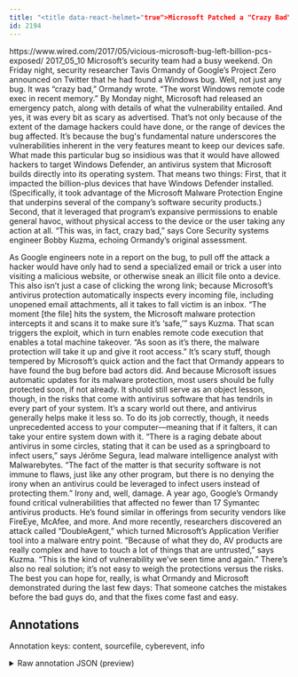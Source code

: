```yaml
---
title: "<title data-react-helmet="true">Microsoft Patched a "Crazy Bad" Remote Code Execution Bug That Targeted Its Malware Protection | WIRED</titl"
id: 2194
---
```


<title data-react-helmet="true">Microsoft Patched a "Crazy Bad" Remote Code Execution Bug That Targeted Its Malware Protection | WIRED</title>
<source> https://www.wired.com/2017/05/vicious-microsoft-bug-left-billion-pcs-exposed/ </source>
<date> 2017_05_10 </date>
<text>
Microsoft’s security team had a busy weekend.
On Friday night, security researcher Tavis Ormandy of Google’s Project Zero announced on Twitter that he had found a Windows bug. Well, not just any bug. It was “crazy bad,” Ormandy wrote. “The worst Windows remote code exec in recent memory.” By Monday night, Microsoft had released an emergency patch, along with details of what the vulnerability entailed. And yes, it was every bit as scary as advertised.
That’s not only because of the extent of the damage hackers could have done, or the range of devices the bug affected. It’s because the bug's fundamental nature underscores the vulnerabilities inherent in the very features meant to keep our devices safe.
What made this particular bug so insidious was that it would have allowed hackers to target Windows Defender, an antivirus system that Microsoft builds directly into its operating system. That means two things: First, that it impacted the billion-plus devices that have Windows Defender installed. (Specifically, it took advantage of the Microsoft Malware Protection Engine that underpins several of the company’s software security products.) Second, that it leveraged that program’s expansive permissions to enable general havoc, without physical access to the device or the user taking any action at all.
“This was, in fact, crazy bad,” says Core Security systems engineer Bobby Kuzma, echoing Ormandy’s original assessment.

As Google engineers note in a report on the bug, to pull off the attack a hacker would have only had to send a specialized email or trick a user into visiting a malicious website, or otherwise sneak an illicit file onto a device. This also isn’t just a case of clicking the wrong link; because Microsoft’s antivirus protection automatically inspects every incoming file, including unopened email attachments, all it takes to fall victim is an inbox.
“The moment [the file] hits the system, the Microsoft malware protection intercepts it and scans it to make sure it’s ‘safe,’” says Kuzma. That scan triggers the exploit, which in turn enables remote code execution that enables a total machine takeover. “As soon as it’s there, the malware protection will take it up and give it root access.”
It’s scary stuff, though tempered by Microsoft’s quick action and the fact that Ormandy appears to have found the bug before bad actors did. And because Microsoft issues automatic updates for its malware protection, most users should be fully protected soon, if not already. It should still serve as an object lesson, though, in the risks that come with antivirus software that has tendrils in every part of your system.
It’s a scary world out there, and antivirus generally helps make it less so. To do its job correctly, though, it needs unprecedented access to your computer—meaning that if it falters, it can take your entire system down with it.
“There is a raging debate about antivirus in some circles, stating that it can be used as a springboard to infect users,” says Jérôme Segura, lead malware intelligence analyst with Malwarebytes. “The fact of the matter is that security software is not immune to flaws, just like any other program, but there is no denying the irony when an antivirus could be leveraged to infect users instead of protecting them.”
Irony and, well, damage. A year ago, Google’s Ormandy found critical vulnerabilities that affected no fewer than 17 Symantec antivirus products. He’s found similar in offerings from security vendors like FireEye, McAfee, and more. And more recently, researchers discovered an attack called “DoubleAgent,” which turned Microsoft’s Application Verifier tool into a malware entry point.
“Because of what they do, AV products are really complex and have to touch a lot of things that are untrusted,” says Kuzma. “This is the kind of vulnerability we’ve seen time and again.”
There’s also no real solution; it’s not easy to weigh the protections versus the risks. The best you can hope for, really, is what Ormandy and Microsoft demonstrated during the last few days: That someone catches the mistakes before the bad guys do, and that the fixes come fast and easy.
</text>



## Annotations

Annotation keys: content, sourcefile, cyberevent, info

<details>
<summary>Raw annotation JSON (preview)</summary>

```json
{
  "content": "Microsoft\u2019s security team had a busy weekend. On Friday night, security researcher Tavis Ormandy of Google\u2019s Project Zero announced on Twitter that he had found a Windows bug. Well, not just any bug. It was \u201ccrazy bad,\u201d Ormandy wrote. \u201cThe worst Windows remote code exec in recent memory.\u201d By Monday night, Microsoft had released an emergency patch, along with details of what the vulnerability entailed. And yes, it was every bit as scary as advertised. That\u2019s not only because of the extent of the damage hackers could have done, or the range of devices the bug affected. It\u2019s because the bug's fundamental nature underscores the vulnerabilities inherent in the very features meant to keep our devices safe. What made this particular bug so insidious was that it would have allowed hackers to target Windows Defender, an antivirus system that Microsoft builds directly into its operating system. That means two things: First, that it impacted the billion-plus devices that have Windows Defender installed. (Specifically, it took advantage of the Microsoft Malware Protection Engine that underpins several of the company\u2019s software security products.) Second, that it leveraged that program\u2019s expansive permissions to enable general havoc, without physical access to the device or the user taking any action at all. \u201cThis was, in fact, crazy bad,\u201d says Core Security systems engineer Bobby Kuzma, echoing Ormandy\u2019s original assessment.  As Google engineers note in a report on the bug, to pull off the attack a hacker would have only had to send a specialized email or trick a user into visiting a malicious website, or otherwise sneak an illicit file onto a device. This also isn\u2019t just a case of clicking the wrong link; because Microsoft\u2019s antivirus protection automatically inspects every incoming file, including unopened email attachments, all it takes to fall victim is an inbox. \u201cThe moment [the file] hits the system, the Microsoft malware protection intercepts it and scans it to make sure it\u2019s \u2018safe,\u2019\u201d says Kuzma. That scan triggers the exploit, which in turn enables remote code execution that enables a total machine takeover. \u201cAs soon as it\u2019s there, the malware protection will take it up and give it root access.\u201d It\u2019s scary stuff, though tempered by Microsoft\u2019s quick action and the fact that Ormandy appears to have found the bug before bad actors did. And because Microsoft issues automatic updates for its malware protection, most users should be fully protected soon, if not already. It should still serve as an object lesson, though, in the risks that come with antivirus software that has tendrils in every part of your system. It\u2019s a scary world out there, and antivirus generally helps make it less so. To do its job correctly, though, it needs unprecedented access to your computer\u2014meaning that if it falters, it can take your entire system down with it. \u201cThere is a raging debate about antivirus in some circles, stating that it can be used as a springboard to infect users,\u201d says J\u00e9r\u00f4me Segura, lead malware intelligence analyst with Malwarebytes. \u201cThe fact of the matter is that security software is not immune to flaws, just like any other program, but there is no denying the irony when an antivirus could be leveraged to infect users instead of protecting them.\u201d Irony and, well, damage. A year ago, Google\u2019s Ormandy found critical vulnerabilities that affected no fewer than 17 Symantec antivirus products. He\u2019s found similar in offerings from security vendors like FireEye, McAfee, and more. And more recently, researchers discovered an attack called \u201cDoubleAgent,\u201d which turned Microsoft\u2019s Application Verifier tool into a malware entry point. \u201cBecause of what they do, AV products are really complex and have to touch a lot of things that are untrusted
```
</details>

